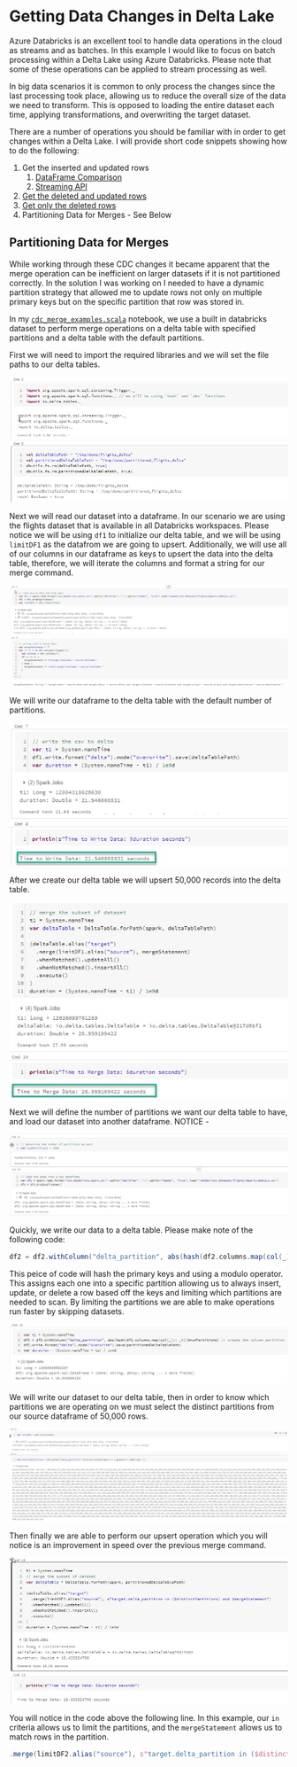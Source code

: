 # Getting Data Changes in Delta Lake

Azure Databricks is an excellent tool to handle data operations in the cloud as streams and as batches. In this example I would like to focus on batch processing within a Delta Lake using Azure Databricks. Please note that some of these operations can be applied to stream processing as well.  

In big data scenarios it is common to only process the changes since the last processing took place, allowing us to reduce the overall size of the data we need to transform. This is opposed to loading the entire dataset each time, applying transformations, and overwriting the target dataset. 

There are a number of operations you should be familiar with in order to get changes within a Delta Lake. I will provide short code snippets showing how to do the following:
1. Get the inserted and updated rows 
    1. [DataFrame Comparison](DataFrameComparison.md)
    1. [Streaming API](StreamingAPI.md)
1. [Get the deleted and updated rows](DataFrameComparison.md)
1. [Get only the deleted rows](DataFrameComparison.md)
1. Partitioning Data for Merges - See Below


## Partitioning Data for Merges

While working through these CDC changes it became apparent that the merge operation can be inefficient on larger datasets if it is not partitioned correctly. In the solution I was working on I needed to have a dynamic partition strategy that allowed me to update rows not only on multiple primary keys but on the specific partition that row was stored in.

In my [`cdc_merge_examples.scala`](cdc_merge_examples.scala) notebook, we use a built in databricks dataset to perform merge operations on a delta table with specified partitions and a delta table with the default partitions. 

First we will need to import the required libraries and we will set the file paths to our delta tables.  

![](imgs/merge_one.jpg)

Next we will read our dataset into a dataframe. In our scenario we are using the flights dataset that is available in all Databricks workspaces. Please notice we will be using `df1` to initialize our delta table, and we will be using `limitDF1` as the datafrom we are going to upsert. Additionally, we will use all of our columns in our dataframe as keys to upsert the data into the delta table, therefore, we will iterate the columns and format a string for our merge command.   

![](imgs/merge_two.jpg)


We will write our dataframe to the delta table with the default number of partitions.   

![](imgs/merge_three.jpg)


After we create our delta table we will upsert 50,000 records into the delta table.  

![](imgs/merge_four.jpg)


Next we will define the number of partitions we want our delta table to have, and load our dataset into another dataframe. NOTICE -   

![](imgs/merge_five.jpg)

Quickly, we write our data to a delta table. Please make note of the following code: 
```scala
df2 = df2.withColumn("delta_partition", abs(hash(df2.columns.map(col(_)): _*))%numPartitions) // create the column partition
```

This peice of code will hash the primary keys and using a modulo operator. This assigns each one into a specific partition allowing us to always insert, update, or delete a row based off the keys and limiting which partitions are needed to scan. By limiting the partitions we are able to make operations run faster by skipping datasets. 

![](imgs/merge_six.jpg)

We will write our dataset to our delta table, then in order to know which partitions we are operating on we must select the distinct partitions from our source dataframe of 50,000 rows.  

![](imgs/merge_seven.jpg)


Then finally we are able to perform our upsert operation which you will notice is an improvement in speed over the previous merge command.   

![](imgs/merge_eight.jpg)

You will notice in the code above the following line. In this example, our `in` criteria allows us to limit the partitions, and the `mergeStatement` allows us to match rows in the partition.  
```scala
.merge(limitDF2.alias("source"), s"target.delta_partition in ($distinctPartitions) and $mergeStatement")
```